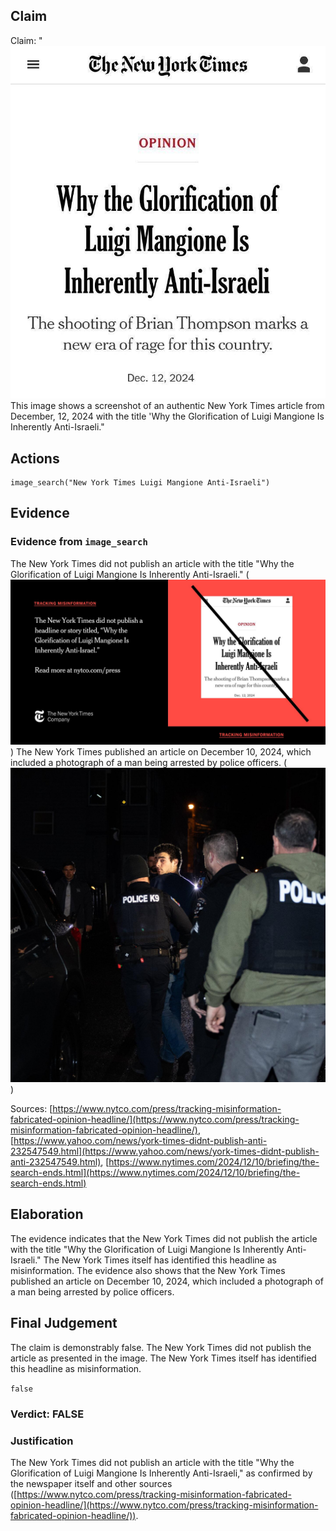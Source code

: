 ## Claim
Claim: "![image 44](media/72.jpg) This image shows a screenshot of an authentic New York Times article from December, 12, 2024 with the title 'Why the Glorification of Luigi Mangione Is Inherently Anti-Israeli."

## Actions
```
image_search("New York Times Luigi Mangione Anti-Israeli")
```

## Evidence
### Evidence from `image_search`
The New York Times did not publish an article with the title "Why the Glorification of Luigi Mangione Is Inherently Anti-Israeli." (![image 8171](media/2025-08-29_22-23-1756506183-476615.jpg)) The New York Times published an article on December 10, 2024, which included a photograph of a man being arrested by police officers. (![image 8173](media/2025-08-29_22-23-1756506183-837657.jpg))

Sources: [https://www.nytco.com/press/tracking-misinformation-fabricated-opinion-headline/](https://www.nytco.com/press/tracking-misinformation-fabricated-opinion-headline/), [https://www.yahoo.com/news/york-times-didnt-publish-anti-232547549.html](https://www.yahoo.com/news/york-times-didnt-publish-anti-232547549.html), [https://www.nytimes.com/2024/12/10/briefing/the-search-ends.html](https://www.nytimes.com/2024/12/10/briefing/the-search-ends.html)


## Elaboration
The evidence indicates that the New York Times did not publish the article with the title "Why the Glorification of Luigi Mangione Is Inherently Anti-Israeli." The New York Times itself has identified this headline as misinformation. The evidence also shows that the New York Times published an article on December 10, 2024, which included a photograph of a man being arrested by police officers.


## Final Judgement
The claim is demonstrably false. The New York Times did not publish the article as presented in the image. The New York Times itself has identified this headline as misinformation.

`false`

### Verdict: FALSE

### Justification
The New York Times did not publish an article with the title "Why the Glorification of Luigi Mangione Is Inherently Anti-Israeli," as confirmed by the newspaper itself and other sources ([https://www.nytco.com/press/tracking-misinformation-fabricated-opinion-headline/](https://www.nytco.com/press/tracking-misinformation-fabricated-opinion-headline/)).
